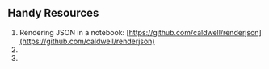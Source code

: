 ## Handy Resources

1. Rendering JSON in a notebook: [https://github.com/caldwell/renderjson](https://github.com/caldwell/renderjson)
2. 
2. 